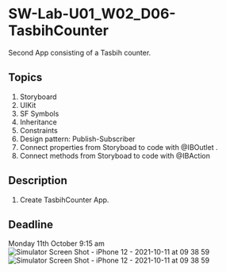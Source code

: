 # SW-Lab-U01_W02_D06-TasbihCounter
Second App consisting of a Tasbih counter.

## Topics
1. Storyboard
2. UIKit
3. SF Symbols
4. Inheritance
4. Constraints
5. Design pattern: Publish-Subscriber
6. Connect properties from Storyboad to code with @IBOutlet .
7. Connect methods from Storyboad to code with @IBAction

## Description
1. Create TasbihCounter App. 

## Deadline 
Monday 11th October 9:15 am
![Simulator Screen Shot - iPhone 12 - 2021-10-11 at 09 38 59](https://user-images.githubusercontent.com/91871529/136803905-067d0939-ba9d-42ae-8eb0-e8fd1481181e.png)
![Simulator Screen Shot - iPhone 12 - 2021-10-11 at 09 38 59](https://user-images.githubusercontent.com/91871529/136982758-d907a84f-71cf-463b-9a43-a0d4b0a9cf3e.png)
